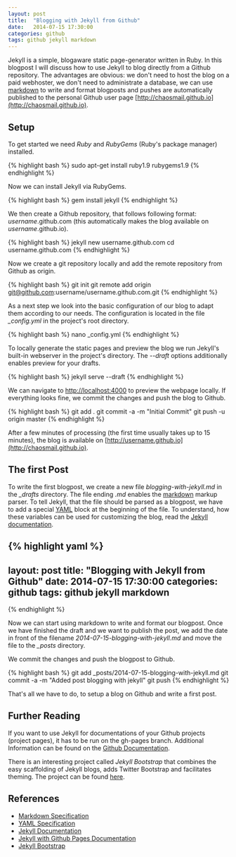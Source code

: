 ```yaml
---
layout: post
title:  "Blogging with Jekyll from Github"
date:   2014-07-15 17:30:00
categories: github
tags: github jekyll markdown
---
```


Jekyll is a simple, blogaware static page-generator written in Ruby. In this blogpost I will discuss how to use Jekyll to blog directly from a Github repository. The advantages are obvious: we don't need to host the blog on a paid webhoster, we don't need to administrate a database, we can use [markdown][markdown-specs] to write and format blogposts and pushes are automatically published to the personal Github user page [http://chaosmail.github.io](http://chaosmail.github.io).

## Setup

To get started we need *Ruby* and *RubyGems* (Ruby's package manager) installed.

{% highlight bash %}
sudo apt-get install ruby1.9 rubygems1.9
{% endhighlight %}

Now we can install Jekyll via RubyGems.

{% highlight bash %}
gem install jekyll
{% endhighlight %}

We then create a Github repository, that follows following format: *username*.github.com (this automatically makes the blog available on *username*.github.io).

{% highlight bash %}
jekyll new username.github.com 
cd username.github.com
{% endhighlight %}

Now we create a git repository locally and add the remote repository from Github as origin.

{% highlight bash %}
git init 
git remote add origin git@github.com:username/username.github.com.git
{% endhighlight %}

As a next step we look into the basic configuration of our blog to adapt them according to our needs. The configuration is located in the file *_config.yml* in the project's root directory. 

{% highlight bash %}
nano _config.yml
{% endhighlight %}

To locally generate the static pages and preview the blog we run Jekyll's built-in webserver in the project's directory. The *--draft* options additionally enables preview for your drafts.

{% highlight bash %}
jekyll serve --draft
{% endhighlight %}

We can navigate to [http://localhost:4000](http://localhost:4000) to preview the webpage locally. If everything looks fine, we commit the changes and push the blog to Github.

{% highlight bash %}
git add . 
git commit -a -m "Initial Commit"
git push -u origin master
{% endhighlight %}

After a few minutes of processing (the first time usually takes up to 15 minutes), the blog is available on [http://username.github.io](http://chaosmail.github.io).

## The first Post

To write the first blogpost, we create a new file *blogging-with-jekyll.md*  in the *_drafts* directory. The file ending *.md* enables the [markdown][markdown-specs] markup parser. To tell Jekyll, that the file should be parsed as a blogpost, we have to add a special [YAML][yaml-specs] block at the beginning of the file. To understand, how these variables can be used for customizing the blog, read the [Jekyll documentation][jekyll-docs].

{% highlight yaml %}
---
layout: post
title:  "Blogging with Jekyll from Github"
date:   2014-07-15 17:30:00
categories: github
tags: github jekyll markdown
---
{% endhighlight %}

Now we can start using markdown to write and format our blogpost. Once we have finished the draft and we want to publish the post, we add the date in front of the filename *2014-07-15-blogging-with-jekyll.md* and move the file to the *_posts* directory.

We commit the changes and push the blogpost to Github.

{% highlight bash %}
git add _posts/2014-07-15-blogging-with-jekyll.md
git commit -a -m "Added post blogging with jekyll"
git push
{% endhighlight %}

That's all we have to do, to setup a blog on Github and write a first post.

## Further Reading

If you want to use Jekyll for documentations of your Github projects (project pages), it has to be run on the gh-pages branch. Additional Information can be found on the [Github Documentation][jekyll-pages].

There is an interesting project called *Jekyll Bootstrap* that combines the easy scaffolding of Jekyll blogs, adds Twitter Bootstrap and facilitates theming. The project can be found [here][jekyll-bootstrap].

## References

* [Markdown Specification][markdown-specs]
* [YAML Specification][yaml-specs]
* [Jekyll Documentation][jekyll-docs]
* [Jekyll with Github Pages Documentation][jekyll-pages]
* [Jekyll Bootstrap][jekyll-bootstrap]

[markdown-specs]: http://daringfireball.net/projects/markdown/
[yaml-specs]: http://yaml.org/
[jekyll-docs]: http://jekyllrb.com/docs
[jekyll-pages]: https://help.github.com/articles/using-jekyll-with-pages
[jekyll-bootstrap]: http://jekyllbootstrap.com/
